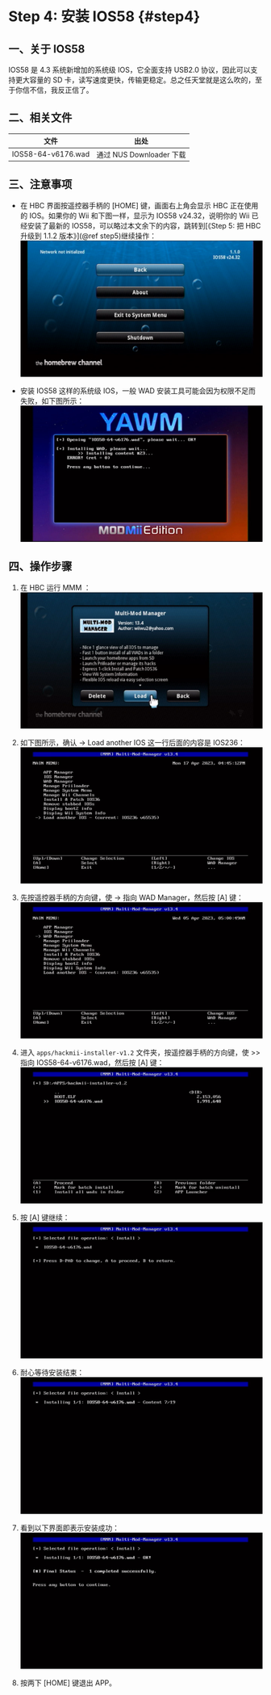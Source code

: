 # Step 4: 安装 IOS58  {#step4}


## 一、关于 IOS58

IOS58 是 4.3 系统新增加的系统级 IOS，它全面支持 USB2.0 协议，因此可以支持更大容量的 SD 卡，读写速度更快，传输更稳定。总之任天堂就是这么吹的，至于你信不信，我反正信了。


## 二、相关文件

| 文件 | 出处 |
| --- | --- |
| IOS58-64-v6176.wad | 通过 NUS Downloader 下载 |


## 三、注意事项

- 在 HBC 界面按遥控器手柄的 [HOME] 键，画面右上角会显示 HBC 正在使用的 IOS。如果你的 Wii 和下图一样，显示为 IOS58 v24.32，说明你的 Wii 已经安装了最新的 IOS58，可以略过本文余下的内容，跳转到[《Step 5: 把 HBC 升级到 1.1.2 版本》](@ref step5)继续操作：<br/>
  ![](./hbc-1.1.0-use-ios58.png)

- 安装 IOS58 这样的系统级 IOS，一般 WAD 安装工具可能会因为权限不足而失败，如下图所示：<br/>
  ![](./yawmME-install-wad-error.png)


## 四、操作步骤

1. 在 HBC 运行 MMM ：<br/>
  ![](./multi-mod-manager.png)

2. 如下图所示，确认 -> Load another IOS 这一行后面的内容是 IOS236：<br/>
  ![](./mmm-cios236-loaded.png)

3. 先按遥控器手柄的方向键，使 -> 指向 WAD Manager，然后按 [A] 键：<br/>
  ![](./mmm-wad-manager.png)

4. 进入 `apps/hackmii-installer-v1.2` 文件夹，按遥控器手柄的方向键，使 >> 指向 IOS58-64-v6176.wad，然后按 [A] 键：<br/>
  ![](./mmm-sel-ios58.png)

5. 按 [A] 键继续：<br/>
  ![](./mmm-press-a-to-continue.png)

6. 耐心等待安装结束：<br/>
  ![](./mmm-installing.png)
  
7. 看到以下界面即表示安装成功：<br/>
  ![](./mmm-done.png)

8. 按两下 [HOME] 键退出 APP。
